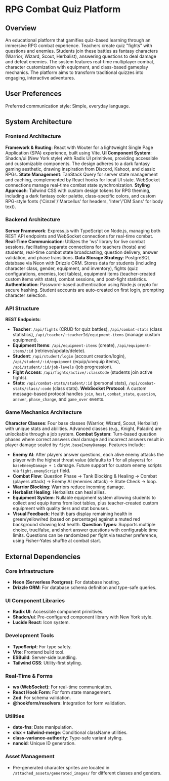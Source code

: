 # RPG Combat Quiz Platform

## Overview
An educational platform that gamifies quiz-based learning through an immersive RPG combat experience. Teachers create quiz "fights" with questions and enemies. Students join these battles as fantasy characters (Warrior, Wizard, Scout, Herbalist), answering questions to deal damage and defeat enemies. The system features real-time multiplayer combat, character customization with equipment, and class-based gameplay mechanics. The platform aims to transform traditional quizzes into engaging, interactive adventures.

## User Preferences
Preferred communication style: Simple, everyday language.

## System Architecture

### Frontend Architecture
**Framework & Routing**: React with Wouter for a lightweight Single Page Application (SPA) experience, built using Vite.
**UI Component System**: Shadcn/ui (New York style) with Radix UI primitives, providing accessible and customizable components. The design adheres to a dark fantasy gaming aesthetic, drawing inspiration from Discord, Kahoot, and classic RPGs.
**State Management**: TanStack Query for server state management and caching, complemented by React hooks for local UI state. WebSocket connections manage real-time combat state synchronization.
**Styling Approach**: Tailwind CSS with custom design tokens for RPG theming, including a dark fantasy color palette, class-specific colors, and custom RPG-style fonts ('Cinzel'/'Marcellus' for headers, 'Inter'/'DM Sans' for body text).

### Backend Architecture
**Server Framework**: Express.js with TypeScript on Node.js, managing both REST API endpoints and WebSocket connections for real-time combat.
**Real-Time Communication**: Utilizes the 'ws' library for live combat sessions, facilitating separate connections for teachers (hosts) and students, real-time combat state broadcasting, question delivery, answer validation, and phase transitions.
**Data Storage Strategy**: PostgreSQL database via Neon with Drizzle ORM. Stores data for students (including character class, gender, equipment, and inventory), fights (quiz configurations, enemies, loot tables), equipment items (teacher-created custom items with stats), combat sessions, and post-fight statistics.
**Authentication**: Password-based authentication using Node.js crypto for secure hashing. Student accounts are auto-created on first login, prompting character selection.

### API Structure
**REST Endpoints**:
- **Teacher**: `/api/fights` (CRUD for quiz battles), `/api/combat-stats` (class statistics), `/api/teacher/:teacherId/equipment-items` (manage custom equipment).
- **Equipment Items**: `/api/equipment-items` (create), `/api/equipment-items/:id` (retrieve/update/delete).
- **Student**: `/api/student/login` (account creation/login), `/api/student/:id/equipment` (equip/unequip items), `/api/student/:id/job-levels` (job progression).
- **Fight Access**: `/api/fights/active/:classCode` (students join active fights).
- **Stats**: `/api/combat-stats/student/:id` (personal stats), `/api/combat-stats/class/:code` (class stats).
**WebSocket Protocol**: A custom message-based protocol handles `join`, `host`, `combat_state`, `question`, `answer`, `phase_change`, and `game_over` events.

### Game Mechanics Architecture
**Character Classes**: Four base classes (Warrior, Wizard, Scout, Herbalist) with unique stats and abilities. Advanced classes (e.g., Knight, Paladin) are unlockable through a job system.
**Combat System**: Turn-based question phases where correct answers deal damage and incorrect answers result in player damage scaled by `fight.baseEnemyDamage`. Features include:
- **Enemy AI**: After players answer questions, each alive enemy attacks the player with the highest threat value (defaults to 1 for all players) for `baseEnemyDamage + 1` damage. Future support for custom enemy scripts via `fight.enemyScript` field.
- **Combat Flow**: Question Phase → Tank Blocking & Healing → Combat (players attack) → Enemy AI (enemies attack) → State Check → loop.
- **Warrior Blocking**: Warriors reduce incoming damage.
- **Herbalist Healing**: Herbalists can heal allies.
- **Equipment System**: Nullable equipment system allowing students to collect and equip items from loot tables, plus teacher-created custom equipment with quality tiers and stat bonuses.
- **Visual Feedback**: Health bars display remaining health in green/yellow/red (based on percentage) against a muted red background showing lost health.
**Question Types**: Supports multiple choice, true/false, and short answer questions with configurable time limits. Questions can be randomized per fight via teacher preference, using Fisher-Yates shuffle at combat start.

## External Dependencies

### Core Infrastructure
- **Neon (Serverless Postgres)**: For database hosting.
- **Drizzle ORM**: For database schema definition and type-safe queries.

### UI Component Libraries
- **Radix UI**: Accessible component primitives.
- **Shadcn/ui**: Pre-configured component library with New York style.
- **Lucide React**: Icon system.

### Development Tools
- **TypeScript**: For type safety.
- **Vite**: Frontend build tool.
- **ESBuild**: Server-side bundling.
- **Tailwind CSS**: Utility-first styling.

### Real-Time & Forms
- **ws (WebSocket)**: For real-time communication.
- **React Hook Form**: For form state management.
- **Zod**: For schema validation.
- **@hookform/resolvers**: Integration for form validation.

### Utilities
- **date-fns**: Date manipulation.
- **clsx + tailwind-merge**: Conditional className utilities.
- **class-variance-authority**: Type-safe variant styling.
- **nanoid**: Unique ID generation.

### Asset Management
- Pre-generated character sprites are located in `/attached_assets/generated_images/` for different classes and genders.